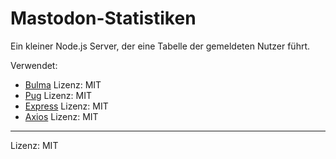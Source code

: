 # Mastodon-Statistiken
Ein kleiner Node.js Server, der eine Tabelle der gemeldeten Nutzer führt.

Verwendet:
- [Bulma](https://github.com/jgthms/bulma) Lizenz: MIT
- [Pug](https://github.com/pugjs/pug) Lizenz: MIT
- [Express](https://github.com/expressjs/express) Lizenz: MIT
- [Axios](https://github.com/expressjs/express) Lizenz: MIT

----
Lizenz: MIT